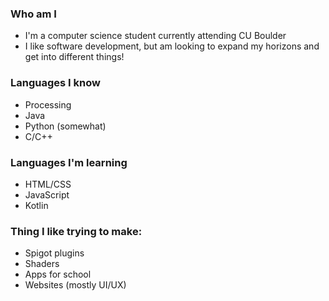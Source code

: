 ### Who am I 
- I'm a computer science student currently attending CU Boulder
- I like software development, but am looking to expand my horizons and get into different things!

### Languages I know
- Processing
- Java
- Python (somewhat)
- C/C++

### Languages I'm learning
- HTML/CSS
- JavaScript
- Kotlin

### Thing I like trying to make:
- Spigot plugins
- Shaders
- Apps for school
- Websites (mostly UI/UX)
